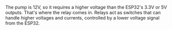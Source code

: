 The pump is 12V, so it requires a higher voltage than the ESP32's 3.3V or 5V outputs. That's where the relay comes in. Relays act as switches that can handle higher voltages and currents, controlled by a lower voltage signal from the ESP32.